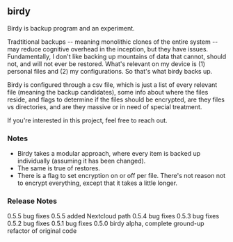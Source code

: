## birdy

Birdy is backup program and an experiment.

Tradtitional backups -- meaning monolithic clones of the entire system -- may reduce cognitive overhead in the inception, but they have issues. Fundamentally, I don't like backing up mountains of data that cannot, should not, and will not ever be restored. What's relevant on my device is (1) personal files and (2) my configurations. So that's what birdy backs up.

Birdy is configured through a csv file, which is just a list of every relevant file (meaning the backup candidates), some info about where the files reside, and flags to determine if the files should be encrypted, are they files vs directories, and are they massive or in need of special treatment.

If you're interested in this project, feel free to reach out.

### Notes
- Birdy takes a modular approach, where every item is backed up individually (assuming it has been changed).
- The same is true of restores.
- There is a flag to set encryption on or off per file. There's not reason not to encrypt everything, except that it takes a little longer.

### Release Notes
0.5.5 bug fixes
0.5.5 added Nextcloud path
0.5.4 bug fixes
0.5.3 bug fixes
0.5.2 bug fixes
0.5.1 bug fixes
0.5.0 birdy alpha, complete ground-up refactor of original code